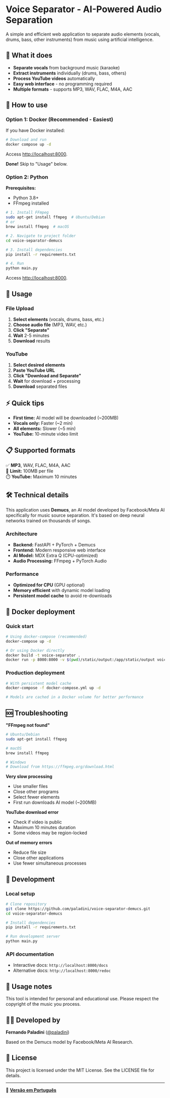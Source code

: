 # Voice Separator - AI-Powered Audio Separation

A simple and efficient web application to separate audio elements (vocals, drums, bass, other instruments) from music using artificial intelligence.

## 🎵 What it does

- **Separate vocals** from background music (karaoke)
- **Extract instruments** individually (drums, bass, others)
- **Process YouTube videos** automatically
- **Easy web interface** - no programming required
- **Multiple formats** - supports MP3, WAV, FLAC, M4A, AAC

## 🚀 How to use

### Option 1: Docker (Recommended - Easiest)

If you have Docker installed:

```bash
# Download and run
docker compose up -d
```

Access [http://localhost:8000](http://localhost:8000).

**Done!** Skip to "Usage" below.

### Option 2: Python

**Prerequisites:**
- Python 3.8+
- FFmpeg installed

```bash
# 1. Install FFmpeg
sudo apt-get install ffmpeg  # Ubuntu/Debian
# or
brew install ffmpeg  # macOS

# 2. Navigate to project folder
cd voice-separator-demucs

# 3. Install dependencies
pip install -r requirements.txt

# 4. Run
python main.py
```

Access [http://localhost:8000](http://localhost:8000).

## 🎵 Usage

### File Upload
1. **Select elements** (vocals, drums, bass, etc.)
2. **Choose audio file** (MP3, WAV, etc.)
3. **Click "Separate"**
4. **Wait** 2-5 minutes
5. **Download** results

### YouTube
1. **Select desired elements**
2. **Paste YouTube URL**
3. **Click "Download and Separate"**
4. **Wait** for download + processing
5. **Download** separated files

## ⚡ Quick tips

- **First time:** AI model will be downloaded (~200MB)
- **Vocals only:** Faster (~2 min)
- **All elements:** Slower (~5 min)
- **YouTube:** 10-minute video limit

## 📋 Supported formats

✅ **MP3**, WAV, FLAC, M4A, AAC  
📏 **Limit:** 100MB per file  
⏱️ **YouTube:** Maximum 10 minutes

## 🛠️ Technical details

This application uses **Demucs**, an AI model developed by Facebook/Meta AI specifically for music source separation. It's based on deep neural networks trained on thousands of songs.

### Architecture
- **Backend:** FastAPI + PyTorch + Demucs
- **Frontend:** Modern responsive web interface
- **AI Model:** MDX Extra Q (CPU-optimized)
- **Audio Processing:** FFmpeg + PyTorch Audio

### Performance
- **Optimized for CPU** (GPU optional)
- **Memory efficient** with dynamic model loading
- **Persistent model cache** to avoid re-downloads

## 🐳 Docker deployment

### Quick start
```bash
# Using docker-compose (recommended)
docker-compose up -d

# Or using Docker directly
docker build -t voice-separator .
docker run -p 8000:8000 -v $(pwd)/static/output:/app/static/output voice-separator
```

### Production deployment
```bash
# With persistent model cache
docker-compose -f docker-compose.yml up -d

# Models are cached in a Docker volume for better performance
```

## 🆘 Troubleshooting

**"FFmpeg not found"**
```bash
# Ubuntu/Debian
sudo apt-get install ffmpeg

# macOS
brew install ffmpeg

# Windows
# Download from https://ffmpeg.org/download.html
```

**Very slow processing**
- Use smaller files
- Close other programs
- Select fewer elements
- First run downloads AI model (~200MB)

**YouTube download error**
- Check if video is public
- Maximum 10 minutes duration
- Some videos may be region-locked

**Out of memory errors**
- Reduce file size
- Close other applications
- Use fewer simultaneous processes

## 🔧 Development

### Local setup
```bash
# Clone repository
git clone https://github.com/paladini/voice-separator-demucs.git
cd voice-separator-demucs

# Install dependencies
pip install -r requirements.txt

# Run development server
python main.py
```

### API documentation
- Interactive docs: `http://localhost:8000/docs`
- Alternative docs: `http://localhost:8000/redoc`

## 📝 Usage notes

This tool is intended for personal and educational use. Please respect the copyright of the music you process.

## 👨‍💻 Developed by

**Fernando Paladini** ([@paladini](https://github.com/paladini))

Based on the Demucs model by Facebook/Meta AI Research.

## 📄 License

This project is licensed under the MIT License. See the LICENSE file for details.

---

📖 **[Versão em Português](README_PT-BR.md)**
